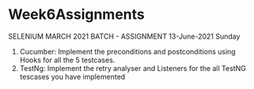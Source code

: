 # Week6Assignments

SELENIUM MARCH 2021 BATCH -  ASSIGNMENT
13-June-2021 Sunday
1. Cucumber:  Implement the preconditions and postconditions using Hooks for all the 5 testcases.
2. TestNg: Implement the retry analyser and Listeners for the all TestNG tescases you have implemented
